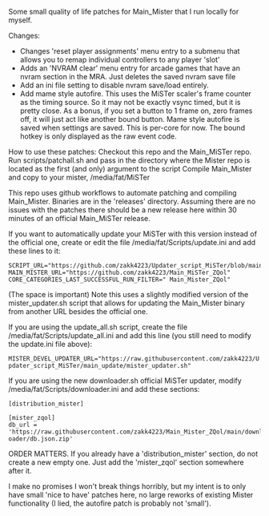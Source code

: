 Some small quality of life patches for Main_Mister that I run locally for myself.

Changes:
* Changes 'reset player assignments' menu entry to a submenu that allows you to remap individual controllers to any player 'slot'
* Adds an 'NVRAM clear' menu entry for arcade games that have an nvram section in the MRA. Just deletes the saved nvram save file
* Add an ini file setting to disable nvram save/load entirely.
* Add mame style autofire. This uses the MiSTer scaler's frame counter as the timing source. So it may not be exactly vsync timed, but it is pretty close. As a bonus, if you set a button to 1 frame on, zero frames off, it will just act like another bound button.
  Mame style autofire is saved when settings are saved. This is per-core for now. The bound hotkey is only displayed as the raw event code.

How to use these patches:
Checkout this repo and the Main_MiSTer repo. Run scripts/patchall.sh and pass in the directory where the Mister repo is located as the first (and only) argument to the script
Compile Main_Mister and copy to your mister, /media/fat/MiSTer

This repo uses github workflows to automate patching and compiling Main_Mister. Binaries are in the 'releases' directory. Assuming there are no issues with the patches there should be a new release here within 30 minutes of an official Main_MiSTer release.

If you want to automatically update your MiSTer with this version instead of the official one, create or edit the file /media/fat/Scripts/update.ini and add these lines to it:
```
SCRIPT_URL="https://github.com/zakk4223/Updater_script_MiSTer/blob/main_update/mister_updater.sh"
MAIN_MISTER_URL="https://github.com/zakk4223/Main_MiSTer_ZQol"
CORE_CATEGORIES_LAST_SUCCESSFUL_RUN_FILTER=" Main_Mister_ZQol"
```
(The space is important)
Note this uses a slightly modified version of the mister_updater.sh script that allows for updating the Main_Mister binary from another URL besides the official one.

If you are using the update_all.sh script, create the file /media/fat/Scripts/update_all.ini and add this line (you still need to modify the update.ini file above):

```MISTER_DEVEL_UPDATER_URL="https://raw.githubusercontent.com/zakk4223/Updater_script_MiSTer/main_update/mister_updater.sh"```

If you are using the new downloader.sh official MiSTer updater, modify /media/fat/Scripts/downloader.ini and add these sections:
```
[distribution_mister]

[mister_zqol]
db_url = 'https://raw.githubusercontent.com/zakk4223/Main_Mister_ZQol/main/downl
oader/db.json.zip'
```

ORDER MATTERS. If you already have a 'distribution_mister' section, do not create a new empty one. Just add the 'mister_zqol' section somewhere after it.

I make no promises I won't break things horribly, but my intent is to only have small 'nice to have' patches here, no large reworks of existing Mister functionality (I lied, the autofire patch is probably not 'small').


